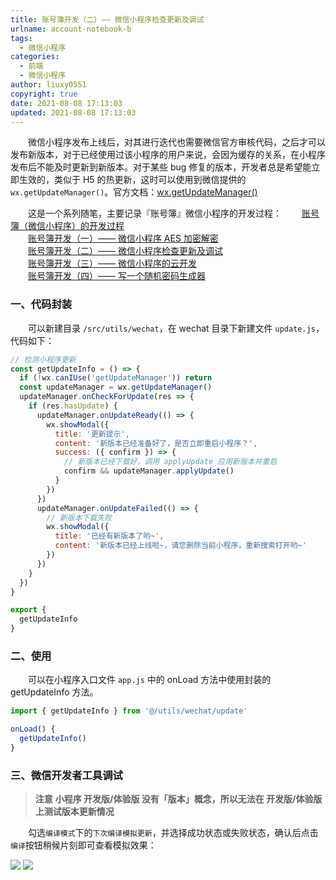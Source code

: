 ```yaml
---
title: 账号簿开发（二）—— 微信小程序检查更新及调试
urlname: account-notebook-b
tags:
  - 微信小程序
categories:
  - 前端
  - 微信小程序
author: liuxy0551
copyright: true
date: 2021-08-08 17:13:03
updated: 2021-08-08 17:13:03
---
```



&emsp;&emsp;微信小程序发布上线后，对其进行迭代也需要微信官方审核代码，之后才可以发布新版本，对于已经使用过该小程序的用户来说，会因为缓存的关系，在小程序发布后不能及时更新到新版本。对于某些 bug 修复的版本，开发者总是希望能立即生效的，类似于 H5 的热更新，这时可以使用到微信提供的 `wx.getUpdateManager()`。官方文档：<a href="https://developers.weixin.qq.com/miniprogram/dev/api/base/update/wx.getUpdateManager.html" target="_black">wx.getUpdateManager()</a>

<!--more-->


&emsp;&emsp;这是一个系列随笔，主要记录『账号簿』微信小程序的开发过程：
&emsp;&emsp;<a href="https://liuxianyu.cn/article/account-notebook.html" target="_black">账号簿（微信小程序）的开发过程</a>  
&emsp;&emsp;<a href="https://liuxianyu.cn/article/account-notebook-a.html" target="_black">账号簿开发（一）—— 微信小程序 AES 加密解密</a>  
&emsp;&emsp;<a href="https://liuxianyu.cn/article/account-notebook-b.html" target="_black">账号簿开发（二）—— 微信小程序检查更新及调试</a>  
&emsp;&emsp;<a href="https://liuxianyu.cn/article/account-notebook-c.html" target="_black">账号簿开发（三）—— 微信小程序的云开发</a>  
&emsp;&emsp;<a href="https://liuxianyu.cn/article/account-notebook-d.html" target="_black">账号簿开发（四）—— 写一个随机密码生成器</a>  


### 一、代码封装

&emsp;&emsp;可以新建目录 `/src/utils/wechat`，在 wechat 目录下新建文件 `update.js`，代码如下：

``` javascript
// 检测小程序更新
const getUpdateInfo = () => {
  if (!wx.canIUse('getUpdateManager')) return
  const updateManager = wx.getUpdateManager()
  updateManager.onCheckForUpdate(res => {
    if (res.hasUpdate) {
      updateManager.onUpdateReady(() => {
        wx.showModal({
          title: '更新提示',
          content: '新版本已经准备好了，是否立即重启小程序？',
          success: ({ confirm }) => {
            // 新版本已经下载好，调用 applyUpdate 应用新版本并重启
            confirm && updateManager.applyUpdate()
          }
        })
      })
      updateManager.onUpdateFailed(() => {
        // 新版本下载失败
        wx.showModal({
          title: '已经有新版本了哟~',
          content: '新版本已经上线啦~，请您删除当前小程序，重新搜索打开哟~'
        })
      })
    }
  })
}

export {
  getUpdateInfo
}
```


### 二、使用

&emsp;&emsp;可以在小程序入口文件 `app.js` 中的 onLoad 方法中使用封装的 getUpdateInfo 方法。

``` javascript
import { getUpdateInfo } from '@/utils/wechat/update'

onLoad() {
  getUpdateInfo()
}
```


### 三、微信开发者工具调试

>**注意**
>**小程序 开发版/体验版 没有「版本」概念，所以无法在 开发版/体验版 上测试版本更新情况**

&emsp;&emsp;勾选`编译模式`下的`下次编译模拟更新`，并选择成功状态或失败状态，确认后点击`编译`按钮稍候片刻即可查看模拟效果：

![](https://images-hosting.liuxianyu.cn/posts/account-notebook/4.png)
![](https://images-hosting.liuxianyu.cn/posts/account-notebook/5.png)


